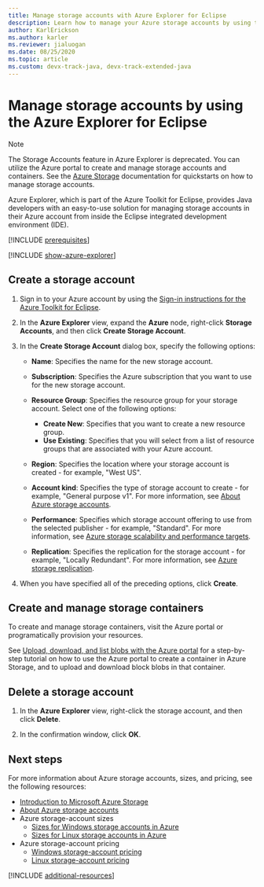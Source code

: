 ```yaml
---
title: Manage storage accounts with Azure Explorer for Eclipse
description: Learn how to manage your Azure storage accounts by using the Azure Explorer for Eclipse.
author: KarlErickson
ms.author: karler
ms.reviewer: jialuogan
ms.date: 08/25/2020
ms.topic: article
ms.custom: devx-track-java, devx-track-extended-java
---
```


# Manage storage accounts by using the Azure Explorer for Eclipse

> [!NOTE]
> The Storage Accounts feature in Azure Explorer is deprecated. You can utilize the Azure portal to create and manage storage accounts and containers. See the [Azure Storage](/azure/storage/blobs/storage-quickstart-blobs-portal) documentation for quickstarts on how to manage storage accounts.

Azure Explorer, which is part of the Azure Toolkit for Eclipse, provides Java developers with an easy-to-use solution for managing storage accounts in their Azure account from inside the Eclipse integrated development environment (IDE).

[!INCLUDE [prerequisites](includes/prerequisites.md)]

[!INCLUDE [show-azure-explorer](includes/show-azure-explorer.md)]

## Create a storage account

1. Sign in to your Azure account by using the [Sign-in instructions for the Azure Toolkit for Eclipse](./sign-in-instructions.md).

1. In the **Azure Explorer** view, expand the **Azure** node, right-click **Storage Accounts**, and then click **Create Storage Account**.

1. In the **Create Storage Account** dialog box, specify the following options:

   * **Name**: Specifies the name for the new storage account.

   * **Subscription**: Specifies the Azure subscription that you want to use for the new storage account.

   * **Resource Group**: Specifies the resource group for your storage account. Select one of the following options:
      * **Create New**: Specifies that you want to create a new resource group.
      * **Use Existing**: Specifies that you will select from a list of resource groups that are associated with your Azure account.

   * **Region**: Specifies the location where your storage account is created - for example, "West US".

   * **Account kind**: Specifies the type of storage account to create - for example, "General purpose v1". For more information, see [About Azure storage accounts].

   * **Performance**: Specifies which storage account offering to use from the selected publisher - for example, "Standard". For more information, see [Azure storage scalability and performance targets].

   * **Replication**: Specifies the replication for the storage account - for example, "Locally Redundant". For more information, see [Azure storage replication].

1. When you have specified all of the preceding options, click **Create**.

## Create and manage storage containers

To create and manage storage containers, visit the Azure portal or programatically provision your resources.

See [Upload, download, and list blobs with the Azure portal](/azure/storage/blobs/storage-quickstart-blobs-portal) for a step-by-step tutorial on how to use the Azure portal to create a container in Azure Storage, and to upload and download block blobs in that container.

## Delete a storage account

1. In the **Azure Explorer** view, right-click the storage account, and then click **Delete**.

1. In the confirmation window, click **OK**.


## Next steps

For more information about Azure storage accounts, sizes, and pricing, see the following resources:

* [Introduction to Microsoft Azure Storage]
* [About Azure storage accounts]
* Azure storage-account sizes
  * [Sizes for Windows storage accounts in Azure]
  * [Sizes for Linux storage accounts in Azure]
* Azure storage-account pricing
  * [Windows storage-account pricing]
  * [Linux storage-account pricing]

[!INCLUDE [additional-resources](includes/additional-resources.md)]

<!-- URL List -->

[Introduction to Microsoft Azure Storage]: /azure/storage/common/storage-introduction
[About Azure storage accounts]: /azure/storage/storage-create-storage-account
[Azure storage replication]: /azure/storage/storage-redundancy
[Azure storage scalability and Performance Targets]: /azure/storage/storage-scalability-targets
[Naming and referencing containers, blobs, and metadata]: /rest/api/storageservices/Naming-and-Referencing-Containers--Blobs--and-Metadata

[Sizes for Windows storage accounts in Azure]: /azure/virtual-machines/sizes
[Sizes for Linux storage accounts in Azure]: /azure/virtual-machines/sizes
[Windows storage-account pricing]: https://azure.microsoft.com/pricing/details/virtual-machines/windows/
[Linux storage-account pricing]: https://azure.microsoft.com/pricing/details/virtual-machines/linux/

<!-- IMG List -->

[CS01]: media/managing-storage-accounts-using-azure-explorer/CS01.png
[CS02]: media/managing-storage-accounts-using-azure-explorer/CS02.png
[CC01]: media/managing-storage-accounts-using-azure-explorer/CC01.png
[CC02]: media/managing-storage-accounts-using-azure-explorer/CC02.png

[DS01]: media/managing-storage-accounts-using-azure-explorer/DS01.png
[DS02]: media/managing-storage-accounts-using-azure-explorer/DS02.png
[DC01]: media/managing-storage-accounts-using-azure-explorer/DC01.png
[DC02]: media/managing-storage-accounts-using-azure-explorer/DC02.png
